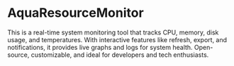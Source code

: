 # AquaResourceMonitor
This is a real-time system monitoring tool that tracks CPU, memory, disk usage, and temperatures. With interactive features like refresh, export, and notifications, it provides live graphs and logs for system health. Open-source, customizable, and ideal for developers and tech enthusiasts.
